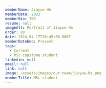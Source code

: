 ```yaml
---
memberName: Jiayue He
memberDate: 2023
memberBio: TBD
resume: null
imageAlt: Portrait of Jiayue He
order: 80
date: 2024-04-17T10:45:00.000Z
memberDateEnd: Present
tags:
  - Current
  - MSc capstone student
linkedin: null
email: null
link: null
image: /assets/images/our-team/jiayue-he.png
memberTitle: MSc student
---
```

